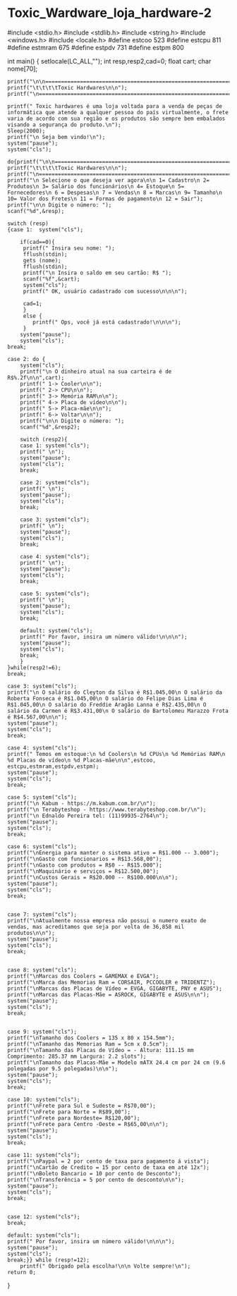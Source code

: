 # Toxic_Wardware_loja_hardware-2



#include <stdio.h>
#include <stdlib.h>
#include <string.h>
#include <windows.h>
#include <locale.h>
#define estcoo 523
#define estcpu 811
#define estmram 675
#define estpdv 731
#define estpm 800

int main()
{
    setlocale(LC_ALL,"");
    int resp,resp2,cad=0;
    float cart;
    char nome[70];

    printf("\n\n================================================================================\n\n");
    printf("\t\t\t\tToxic Hardwares\n\n");
    printf("\n================================================================================\n\n");

    printf(" Toxic hardwares é uma loja voltada para a venda de peças de informática que atende a qualquer pessoa do país virtualmente, o frete varia de acordo com sua região e os produtos são sempre bem embalados visando a segurança do produto.\n");
    Sleep(2000);
    printf("\n Seja bem vindo!\n");
    system("pause");
    system("cls");

    do{printf("\n\n================================================================================\n\n");
    printf("\t\t\t\tToxic Hardwares\n\n");
    printf("\n================================================================================\n\n");
    printf("\n Selecione o que deseja ver agora\n\n 1= Cadastro\n 2= Produtos\n 3= Salário dos funcionários\n 4= Estoque\n 5= Fornecedores\n 6 = Despesas\n 7 = Vendas\n 8 = Marcas\n 9= Tamanho\n 10= Valor dos Fretes\n 11 = Formas de pagamento\n 12 = Sair");
    printf("\n\n Digite o número: ");
    scanf("%d",&resp);

    switch (resp)
    {case 1:  system("cls");

        if(cad==0){
         printf(" Insira seu nome: ");
         fflush(stdin);
         gets (nome);
         fflush(stdin);
         printf("\n Insira o saldo em seu cartão: R$ ");
         scanf("%f",&cart);
         system("cls");
         printf(" OK, usuário cadastrado com sucesso\n\n\n");

         cad=1;
         }
         else {
            printf(" Ops, você já está cadastrado!\n\n\n");
         }
        system("pause");
        system("cls");
    break;

    case 2: do {
        system("cls");
        printf("\n O dinheiro atual na sua carteira é de R$%.2f\n\n",cart);
        printf(" 1-> Cooler\n\n");
        printf(" 2-> CPU\n\n");
        printf(" 3-> Memória RAM\n\n");
        printf(" 4-> Placa de vídeo\n\n");
        printf(" 5-> Placa-mãe\n\n");
        printf(" 6-> Voltar\n\n");
        printf("\n\n Digite o número: ");
        scanf("%d",&resp2);

        switch (resp2){
        case 1: system("cls");
        printf(" \n");
        system("pause");
        system("cls");
        break;

        case 2: system("cls");
        printf(" \n");
        system("pause");
        system("cls");
        break;

        case 3: system("cls");
        printf(" \n");
        system("pause");
        system("cls");
        break;

        case 4: system("cls");
        printf(" \n");
        system("pause");
        system("cls");
        break;

        case 5: system("cls");
        printf(" \n");
        system("pause");
        system("cls");
        break;

        default: system("cls");
        printf(" Por favor, insira um número válido!\n\n\n");
        system("pause");
        system("cls");
        break;
        }
    }while(resp2!=6);
    break;

    case 3: system("cls");
    printf("\n O salário do Cleyton da Silva é R$1.045,00\n O salário da Roberta Fonseca é R$1.045,00\n O salário do Felipe Dias Lima é R$1.045,00\n O salário do Freddie Aragão Lanna é R$2.435,00\n O salário da Carmen é R$3.431,00\n O salário do Bartolomeu Marazzo Frota é R$4.567,00\n\n");
    system("pause");
    system("cls");
    break;

    case 4: system("cls");
    printf(" Temos em estoque:\n %d Coolers\n %d CPUs\n %d Memórias RAM\n %d Placas de vídeo\n %d Placas-mãe\n\n",estcoo, estcpu,estmram,estpdv,estpm);
    system("pause");
    system("cls");
    break;

    case 5: system("cls");
    printf("\n Kabum - https://m.kabum.com.br/\n");
    printf("\n Terabyteshop - https://www.terabyteshop.com.br/\n");
    printf("\n Ednaldo Pereira tel: (11)99935-2764\n");
    system("pause");
    system("cls");
    break;

    case 6: system("cls");
    printf("\nEnergia para manter o sistema ativo = R$1.000 -- 3.000");
    printf("\nGasto com funcionarios = R$13.568,00");
    printf("\nGasto com produtos = R$0 -- R$15.000");
    printf("\nMaquinário e serviços = R$12.500,00");
    printf("\nCustos Gerais = R$20.000 -- R$100.000\n\n");
    system("pause");
    system("cls");
    break;


    case 7: system("cls");
    printf("\nAtualmente nossa empresa não possui o numero exato de vendas, mas acreditamos que seja por volta de 36,858 mil produtos\n\n");
    system("pause");
    system("cls");
    break;


    case 8: system("cls");
    printf("\nMarcas dos Coolers = GAMEMAX e EVGA");
    printf("\nMarca das Memorias Ram = CORSAIR, PCCOOLER e TRIDENTZ");
    printf("\nMarcas das Placas de Vídeo = EVGA, GIGABYTE, PNY e ASUS");
    printf("\nMarcas das Placas-Mãe = ASROCK, GIGABYTE e ASUS\n\n");
    system("pause");
    system("cls");
    break;


    case 9: system("cls");
    printf("\nTamanho dos Coolers = 135 x 80 x 154.5mm");
    printf("\nTamanho das Memorias Ram = 5cm x 0.5cm");
    printf("\nTamanho das Placas de Vídeo = - Altura: 111.15 mm Comprimento: 285.37 mm Largura: 2.2 slots");
    printf("\nTamanho das Placas-Mãe = Modelo mATX 24.4 cm por 24 cm (9.6 polegadas por 9.5 polegadas)\n\n");
    system("pause");
    system("cls");
    break;

    case 10: system("cls");
    printf("\nFrete para Sul e Sudeste = R$70,00");
    printf("\nFrete para Norte = R$89,00");
    printf("\nFrete para Nordeste= R$120,00");
    printf("\nFrete para Centro -Oeste = R$65,00\n\n");
    system("pause");
    system("cls");
    break;

    case 11: system("cls");
    printf("\nPaypal = 2 por cento de taxa para pagamento á vista");
    printf("\nCartão de Credito = 15 por cento de taxa em até 12x");
    printf("\nBoleto Bancario = 10 por cento de Desconto");
    printf("\nTransferência = 5 por cento de desconto\n\n");
    system("pause");
    system("cls");
    break;


    case 12: system("cls");
    break;

    default: system("cls");
    printf(" Por favor, insira um número válido!\n\n\n");
    system("pause");
    system("cls");
    break;}} while (resp!=12);
        printf(" Obrigado pela escolha!\n\n Volte sempre!\n");
    return 0;
}
